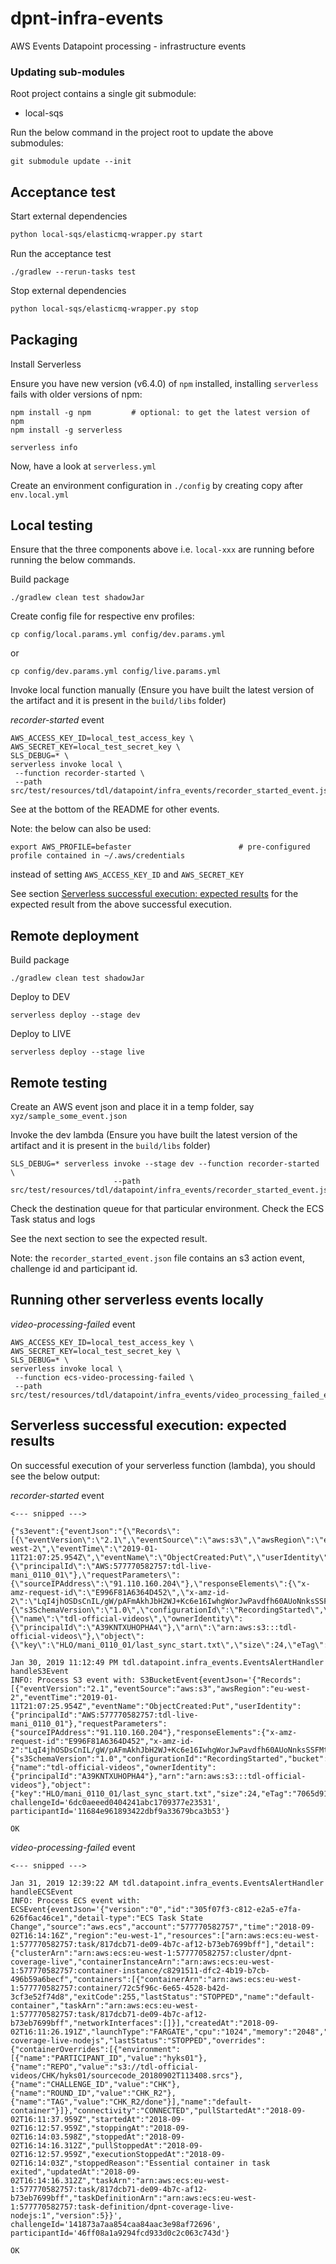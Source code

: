 # dpnt-infra-events

AWS Events Datapoint processing - infrastructure events

### Updating sub-modules

Root project contains a single git submodule:

- local-sqs 

Run the below command in the project root to update the above submodules:

```
git submodule update --init
```

## Acceptance test

Start external dependencies
```bash
python local-sqs/elasticmq-wrapper.py start
```

Run the acceptance test

```
./gradlew --rerun-tasks test
```

Stop external dependencies
```bash
python local-sqs/elasticmq-wrapper.py stop
```

## Packaging

Install Serverless

Ensure you have new version (v6.4.0) of `npm` installed, installing `serverless` fails with older versions of npm:

```
npm install -g npm         # optional: to get the latest version of npm
npm install -g serverless

serverless info
```

Now, have a look at `serverless.yml`

Create an environment configuration in `./config` by creating copy after `env.local.yml`

## Local testing

Ensure that the three components above i.e. `local-xxx` are running before running the below commands.

Build package
```
./gradlew clean test shadowJar
```

Create config file for respective env profiles:

```
cp config/local.params.yml config/dev.params.yml
```

or

```
cp config/dev.params.yml config/live.params.yml
```


Invoke local function manually
(Ensure you have built the latest version of the artifact and it is present in the `build/libs` folder)

_recorder-started_ event

```
AWS_ACCESS_KEY_ID=local_test_access_key \
AWS_SECRET_KEY=local_test_secret_key \
SLS_DEBUG=* \
serverless invoke local \
 --function recorder-started \
 --path src/test/resources/tdl/datapoint/infra_events/recorder_started_event.json
```

See at the bottom of the README for other events.

Note: the below can also be used:

```
export AWS_PROFILE=befaster                        # pre-configured profile contained in ~/.aws/credentials
```

instead of setting `AWS_ACCESS_KEY_ID` and `AWS_SECRET_KEY`

See section [Serverless successful execution: expected results]() for the expected result from the above successful execution. 

## Remote deployment

Build package
```
./gradlew clean test shadowJar
```

Deploy to DEV
```
serverless deploy --stage dev
```

Deploy to LIVE
```
serverless deploy --stage live
```

## Remote testing

Create an AWS event json and place it in a temp folder, say `xyz/sample_some_event.json`

Invoke the dev lambda
(Ensure you have built the latest version of the artifact and it is present in the `build/libs` folder)

```
SLS_DEBUG=* serverless invoke --stage dev --function recorder-started \
                       --path src/test/resources/tdl/datapoint/infra_events/recorder_started_event.json
```

Check the destination queue for that particular environment. Check the ECS Task status and logs

See the next section to see the expected result. 

Note: the `recorder_started_event.json` file contains an s3 action event, challenge id and participant id.

## Running other serverless events locally 

_video-processing-failed_ event

```
AWS_ACCESS_KEY_ID=local_test_access_key \
AWS_SECRET_KEY=local_test_secret_key \
SLS_DEBUG=* \
serverless invoke local \
 --function ecs-video-processing-failed \
 --path src/test/resources/tdl/datapoint/infra_events/video_processing_failed_event.json
```

## Serverless successful execution: expected results

On successful execution of your serverless function (lambda), you should see the below output:

_recorder-started_ event

```
<--- snipped ---> 

{"s3event":{"eventJson":"{\"Records\":[{\"eventVersion\":\"2.1\",\"eventSource\":\"aws:s3\",\"awsRegion\":\"eu-west-2\",\"eventTime\":\"2019-01-11T21:07:25.954Z\",\"eventName\":\"ObjectCreated:Put\",\"userIdentity\":{\"principalId\":\"AWS:577770582757:tdl-live-mani_0110_01\"},\"requestParameters\":{\"sourceIPAddress\":\"91.110.160.204\"},\"responseElements\":{\"x-amz-request-id\":\"E996F81A6364D452\",\"x-amz-id-2\":\"LqI4jhOSDsCnIL/gW/pAFmAkhJbH2WJ+Kc6e16IwhgWorJwPavdfh60AUoNnksSSFMtxmtTV5j8=\"},\"s3\":{\"s3SchemaVersion\":\"1.0\",\"configurationId\":\"RecordingStarted\",\"bucket\":{\"name\":\"tdl-official-videos\",\"ownerIdentity\":{\"principalId\":\"A39KNTXUHOPHA4\"},\"arn\":\"arn:aws:s3:::tdl-official-videos\"},\"object\":{\"key\":\"HLO/mani_0110_01/last_sync_start.txt\",\"size\":24,\"eTag\":\"7065d91c3b36e89dfa23c6e7ce83af1a\",\"sequencer\":\"005C39058DE5F72FEF\"}}}]}","challengeId":"6dc0aeeed0404241abc1709377e23531","participantId":"11684e961893422dbf9a33679bca3b53"}}

Jan 30, 2019 11:12:49 PM tdl.datapoint.infra_events.EventsAlertHandler handleS3Event
INFO: Process S3 event with: S3BucketEvent{eventJson='{"Records":[{"eventVersion":"2.1","eventSource":"aws:s3","awsRegion":"eu-west-2","eventTime":"2019-01-11T21:07:25.954Z","eventName":"ObjectCreated:Put","userIdentity":{"principalId":"AWS:577770582757:tdl-live-mani_0110_01"},"requestParameters":{"sourceIPAddress":"91.110.160.204"},"responseElements":{"x-amz-request-id":"E996F81A6364D452","x-amz-id-2":"LqI4jhOSDsCnIL/gW/pAFmAkhJbH2WJ+Kc6e16IwhgWorJwPavdfh60AUoNnksSSFMtxmtTV5j8="},"s3":{"s3SchemaVersion":"1.0","configurationId":"RecordingStarted","bucket":{"name":"tdl-official-videos","ownerIdentity":{"principalId":"A39KNTXUHOPHA4"},"arn":"arn:aws:s3:::tdl-official-videos"},"object":{"key":"HLO/mani_0110_01/last_sync_start.txt","size":24,"eTag":"7065d91c3b36e89dfa23c6e7ce83af1a","sequencer":"005C39058DE5F72FEF"}}}]}', challengeId='6dc0aeeed0404241abc1709377e23531', participantId='11684e961893422dbf9a33679bca3b53'}

OK

```

_video-processing-failed_ event

```
<--- snipped ---> 

Jan 31, 2019 12:39:22 AM tdl.datapoint.infra_events.EventsAlertHandler handleECSEvent
INFO: Process ECS event with: ECSEvent{eventJson='{"version":"0","id":"305f07f3-c812-e2a5-e7fa-626f6ac46ce1","detail-type":"ECS Task State Change","source":"aws.ecs","account":"577770582757","time":"2018-09-02T16:14:16Z","region":"eu-west-1","resources":["arn:aws:ecs:eu-west-1:577770582757:task/817dcb71-de09-4b7c-af12-b73eb7699bff"],"detail":{"clusterArn":"arn:aws:ecs:eu-west-1:577770582757:cluster/dpnt-coverage-live","containerInstanceArn":"arn:aws:ecs:eu-west-1:577770582757:container-instance/c8291511-dfc2-4b19-b7cb-496b59a6becf","containers":[{"containerArn":"arn:aws:ecs:eu-west-1:577770582757:container/72c5f96c-6e65-4528-b42d-3cf3e52f74d8","exitCode":255,"lastStatus":"STOPPED","name":"default-container","taskArn":"arn:aws:ecs:eu-west-1:577770582757:task/817dcb71-de09-4b7c-af12-b73eb7699bff","networkInterfaces":[]}],"createdAt":"2018-09-02T16:11:26.191Z","launchType":"FARGATE","cpu":"1024","memory":"2048","desiredStatus":"STOPPED","group":"family:dpnt-coverage-live-nodejs","lastStatus":"STOPPED","overrides":{"containerOverrides":[{"environment":[{"name":"PARTICIPANT_ID","value":"hyks01"},{"name":"REPO","value":"s3://tdl-official-videos/CHK/hyks01/sourcecode_20180902T113408.srcs"},{"name":"CHALLENGE_ID","value":"CHK"},{"name":"ROUND_ID","value":"CHK_R2"},{"name":"TAG","value":"CHK_R2/done"}],"name":"default-container"}]},"connectivity":"CONNECTED","pullStartedAt":"2018-09-02T16:11:37.959Z","startedAt":"2018-09-02T16:12:57.959Z","stoppingAt":"2018-09-02T16:14:03.598Z","stoppedAt":"2018-09-02T16:14:16.312Z","pullStoppedAt":"2018-09-02T16:12:57.959Z","executionStoppedAt":"2018-09-02T16:14:03Z","stoppedReason":"Essential container in task exited","updatedAt":"2018-09-02T16:14:16.312Z","taskArn":"arn:aws:ecs:eu-west-1:577770582757:task/817dcb71-de09-4b7c-af12-b73eb7699bff","taskDefinitionArn":"arn:aws:ecs:eu-west-1:577770582757:task-definition/dpnt-coverage-live-nodejs:1","version":5}}', challengeId='141873a7aa854caa84aac3e98af72696', participantId='46ff08a1a9294fcd933d0c2c063c743d'}

OK
```
